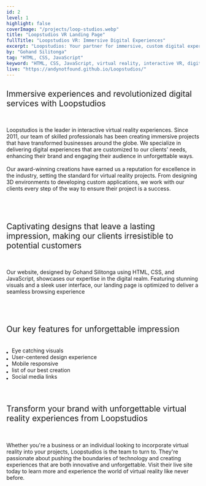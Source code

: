 ```yaml
---
id: 2
level: 1
highlight: false
coverImage: "/projects/loop-studios.webp"
title: "Loopstudios VR Landing Page"
fullTitle: "Loopstudios VR: Immersive Digital Experiences"
excerpt: "Loopstudios: Your partner for immersive, custom digital experiences that captivate your audience and transform your brand with unforgettable virtual reality."
by: "Gohand Silitonga"
tag: "HTML, CSS, JavaScript"
keyword: "HTML, CSS, JavaScript, virtual reality, interactive VR, digital experiences, immersive experiences, digital agency"
live: "https://andynotfound.github.io/Loopstudios/"
---
```

<style>
  ul {
    list-style-type: none;
    margin: 0;
    padding: 0;
  }
  
  li {
    margin: 0 0 0 1em;
    padding: 0;
    position: relative;
  }
  
  li:before {
    content: "";
    position: absolute;
    top: 0.85em;
    left: -1em;
    width: 0.3em;
    height: 0.3em;
    background-color: black;
    border-radius: 50%;
  }
</style>

<h2 style="font-weight: 400;">Immersive experiences and revolutionized digital services with Loopstudios</h2>
<br>
<p>
    Loopstudios is the leader in interactive virtual reality experiences. Since 2011, our team of skilled professionals has been creating immersive projects that have transformed businesses around the globe. We specialize in delivering digital experiences that are customized to our clients' needs, enhancing their brand and engaging their audience in unforgettable ways.
    <br><br>
    Our award-winning creations have earned us a reputation for excellence in the industry, setting the standard for virtual reality projects. From designing 3D environments to developing custom applications, we work with our clients every step of the way to ensure their project is a success.
</p>
<br>

<br>
<h2 style="font-weight: 400;">Captivating designs that leave a lasting impression, making our clients irresistible to potential customers</h2>
<br>
<p>
    Our website, designed by Gohand Silitonga using HTML, CSS, and JavaScript, showcases our expertise in the digital realm. Featuring stunning visuals and a sleek user interface, our landing page is optimized to deliver a seamless browsing experience
</p>
<br>

<br>
<h2 style="font-weight: 400;">Our key features for unforgettable impression</h2>
<br>
<ul>
    <li>Eye catching visuals</li>
    <li>User-centered design experience</li>
    <li>Mobile responsive</li>
    <li>list of our best creation</li>
    <li>Social media links</li>
</ul>
<br>

<br>
<h2 style="font-weight: 400;">Transform your brand with unforgettable virtual reality experiences from Loopstudios</h2>
<br>
<p>
    Whether you're a business or an individual looking to incorporate virtual reality into your projects, Loopstudios is the team to turn to. They're passionate about pushing the boundaries of technology and creating experiences that are both innovative and unforgettable. Visit their live site today to learn more and experience the world of virtual reality like never before.
</p>
